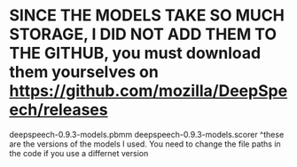 # SINCE THE MODELS TAKE SO MUCH STORAGE, I DID NOT ADD THEM TO THE GITHUB, you must download them yourselves on https://github.com/mozilla/DeepSpeech/releases
deepspeech-0.9.3-models.pbmm
deepspeech-0.9.3-models.scorer
^these are the versions of the models I used. You need to change the file paths in the code if you use a differnet version 